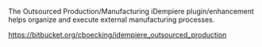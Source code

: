 The Outsourced Production/Manufacturing iDempiere plugin/enhancement helps organize and execute external manufacturing processes.

<https://bitbucket.org/cboecking/idempiere_outsourced_production>
